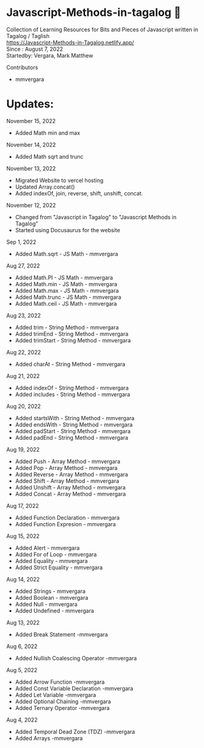 # Javascript-Methods-in-tagalog 🌟

Collection of Learning Resources for Bits and Pieces of Javascript written in Tagalog / Taglish <br/>
https://Javascript-Methods-in-Tagalog.netlify.app/ <br/>
Since : August 7, 2022 <br/>
Startedby: Vergara, Mark Matthew <br/>

Contributors

- mmvergara

# Updates:
November 15, 2022
- Added Math min and max

November 14, 2022
- Added Math sqrt and trunc

November 13, 2022
- Migrated Website to vercel hosting
- Updated Array.concat()
- Added indexOf, join, reverse, shift, unshift, concat.

November 12, 2022
- Changed from "Javascript in Tagalog" to "Javascript Methods in Tagalog"
- Started using Docusaurus for the website

Sep 1, 2022

- Added Math.sqrt - JS Math - mmvergara

Aug 27, 2022

- Added Math.PI - JS Math - mmvergara
- Added Math.min - JS Math - mmvergara
- Added Math.max - JS Math - mmvergara
- Added Math.trunc - JS Math - mmvergara
- Added Math.ceil - JS Math - mmvergara

Aug 23, 2022

- Added trim - String Method - mmvergara
- Added trimEnd - String Method - mmvergara
- Added trimStart - String Method - mmvergara

Aug 22, 2022

- Added charAt - String Method - mmvergara

Aug 21, 2022

- Added indexOf - String Method - mmvergara
- Added includes - String Method - mmvergara

Aug 20, 2022

- Added startsWith - String Method - mmvergara
- Added endsWith - String Method - mmvergara
- Added padStart - String Method - mmvergara
- Added padEnd - String Method - mmvergara

Aug 19, 2022

- Added Push - Array Method - mmvergara
- Added Pop - Array Method - mmvergara
- Added Reverse - Array Method - mmvergara
- Added Shift - Array Method - mmvergara
- Added Unshift - Array Method - mmvergara
- Added Concat - Array Method - mmvergara

Aug 17, 2022

- Added Function Declaration - mmvergara
- Added Function Expresion - mmvergara

Aug 15, 2022

- Added Alert - mmvergara
- Added For of Loop - mmvergara
- Added Equality - mmvergara
- Added Strict Equality - mmvergara

Aug 14, 2022

- Added Strings - mmvergara
- Added Boolean - mmvergara
- Added Null - mmvergara
- Added Undefined - mmvergara

Aug 13, 2022

- Added Break Statement -mmvergara

Aug 6, 2022

- Added Nullish Coalescing Operator -mmvergara

Aug 5, 2022

- Added Arrow Function -mmvergara
- Added Const Variable Declaration -mmvergara
- Added Let Variable -mmvergara
- Added Optional Chaining -mmvergara
- Added Ternary Operator -mmvergara

Aug 4, 2022

- Added Temporal Dead Zone (TDZ) -mmvergara
- Added Arrays -mmvergara
